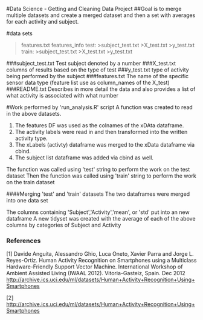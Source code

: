 #Data Science - Getting and Cleaning Data Project
##Goal is to merge multiple datasets and create a merged dataset and then a set with averages for each activity and subject.

#data sets

>features.txt
>features_info
test: >subject_test.txt >X_test.txt >y_test.txt
train: >subject_test.txt >X_test.txt >y_test.txt

###subject_test.txt
Test subject denoted by a number
###X_test.txt
columns of results based on the type of test
###y_test.txt
type of activity being performed by the subject
###features.txt
The name of the specific sensor data type (feature list use as column_names of the X_test)
###README.txt
Describes in more detail the data and also provides a list of what activity is associated with what number

#Work performed by 'run_analysis.R' script
A function was created to read in the above datasets.  
1) The features DF was used as the colnames of the xDAta dataframe.  
2) The activity labels were read in and then transformed into the written activity type.
3) The xLabels (activty) dataframe was merged to the xData dataframe via cbind.  
4) The subject list dataframe was added via cbind as well.  

The function was called using 'test' string to perform the work on the test dataset
Then the function was called using 'train' string to perform the work on the train dataset

####Merging 'test' and 'train' datasets
The two dataframes were merged into one data set

The columns containing 'Subject','Activity','mean', or 'std' put into an new dataframe
A new tidyset was created with the average of each of the above columns by categories of Subject and Activity

### References

[1] Davide Anguita, Alessandro Ghio, Luca Oneto, Xavier Parra and Jorge L. Reyes-Ortiz. Human Activity Recognition on Smartphones using a Multiclass Hardware-Friendly Support Vector Machine. International Workshop of Ambient Assisted Living (IWAAL 2012). Vitoria-Gasteiz, Spain. Dec 2012
http://archive.ics.uci.edu/ml/datasets/Human+Activity+Recognition+Using+Smartphones

[2] http://archive.ics.uci.edu/ml/datasets/Human+Activity+Recognition+Using+Smartphones 

